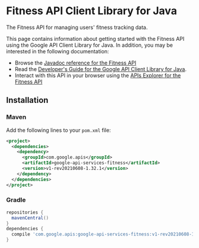 # Fitness API Client Library for Java

The Fitness API for managing users' fitness tracking data.

This page contains information about getting started with the Fitness API
using the Google API Client Library for Java. In addition, you may be interested
in the following documentation:

* Browse the [Javadoc reference for the Fitness API][javadoc]
* Read the [Developer's Guide for the Google API Client Library for Java][google-api-client].
* Interact with this API in your browser using the [APIs Explorer for the Fitness API][api-explorer]

## Installation

### Maven

Add the following lines to your `pom.xml` file:

```xml
<project>
  <dependencies>
    <dependency>
      <groupId>com.google.apis</groupId>
      <artifactId>google-api-services-fitness</artifactId>
      <version>v1-rev20210608-1.32.1</version>
    </dependency>
  </dependencies>
</project>
```

### Gradle

```gradle
repositories {
  mavenCentral()
}
dependencies {
  compile 'com.google.apis:google-api-services-fitness:v1-rev20210608-1.32.1'
}
```

[javadoc]: https://googleapis.dev/java/google-api-services-fitness/latest/index.html
[google-api-client]: https://github.com/googleapis/google-api-java-client/
[api-explorer]: https://developers.google.com/apis-explorer/#p/fitness/v1/
